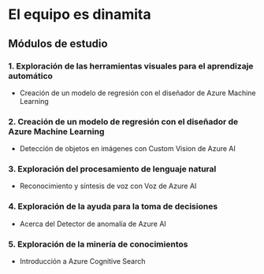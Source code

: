 # El equipo es dinamita

## Módulos de estudio

### 1. Exploración de las herramientas visuales para el aprendizaje automático
- Creación de un modelo de regresión con el diseñador de Azure Machine Learning

### 2. Creación de un modelo de regresión con el diseñador de Azure Machine Learning
- Detección de objetos en imágenes con Custom Vision de Azure AI

### 3. Exploración del procesamiento de lenguaje natural
- Reconocimiento y síntesis de voz con Voz de Azure AI

### 4. Exploración de la ayuda para la toma de decisiones
- Acerca del Detector de anomalía de Azure AI

### 5. Exploración de la minería de conocimientos
- Introducción a Azure Cognitive Search
